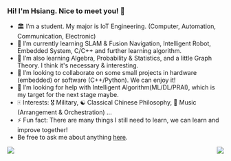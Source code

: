 ### Hi! I'm Hsiang. Nice to meet you! 👋

- 🏛 I’m a student. My major is IoT Engineering. (Computer, Automation, Communication, Electronic)
- 🌱 I’m currently learning SLAM & Fusion Navigation, Intelligent Robot, Embedded System, C/C++ and further learning algorithm.
- 📖 I’m also learning Algebra, Probability & Statistics, and a little Graph Theory. I think it's necessary & interesting.
- 👯 I’m looking to collaborate on some small projects in hardware (embedded) or software (C++/Python). We can enjoy it!
- 🤔 I’m looking for help with Intelligent Algorithm(ML/DL/PRAI), which is my target for the next stage maybe.
- 🀄 Interests: 🎖️ Military, ☯️ Classical Chinese Philosophy, 🎵 Music (Arrangement & Orchestration) ...
- ⚡ Fun fact: There are many things I still need to learn, we can learn and improve together!
- Be free to ask me about anything [here](https://github.com/Hsiang-1/Hsiang-1/issues).


<img align="left" src="https://github-readme-stats.vercel.app/api?username=Hsiang-1&show_icons=true">
<img align="right" src="https://github-readme-stats.vercel.app/api/top-langs/?username=Hsiang-1">











<!--
**Hsiang-1/Hsiang-1** is a ✨ _special_ ✨ repository because its `README.md` (this file) appears on your GitHub profile.

Here are some ideas to get you started:

- 🔭 I’m currently working on ...
- 🌱 I’m currently learning ...
- 👯 I’m looking to collaborate on ...
- 🤔 I’m looking for help with ...
- 💬 Ask me about ...
- 📫 How to reach me: ...
- 😄 Pronouns: ...
- ⚡ Fun fact: ...
-->
